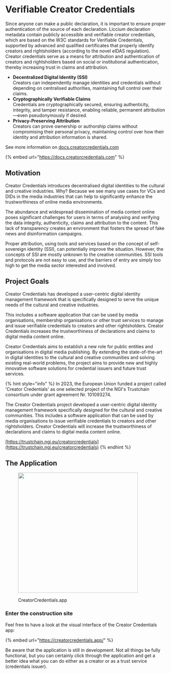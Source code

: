# Verifiable Creator Credentials

Since anyone can make a public declaration, it is important to ensure proper authentication of the source of each declaration. Liccium declaration metadata contain publicly accessible and verifiable creator credentials, which are based on the W3C standards for Verifiable Credentials, supported by advanced and qualified certificates that properly identify creators and rightsholders (according to the novel eIDAS regulation). Creator credentials serve as a means for attribution and authentication of creators and rightsholders based on social or institutional authentication, thereby increasing trust in claims and attribution.

* **Decentralized Digital Identity (SSI)**\
  Creators can independently manage identities and credentials without depending on centralised authorities, maintaining full control over their claims.
* **Cryptographically Verifiable Claims**\
  Credentials are cryptographically secured, ensuring authenticity, integrity, and tamper resistance, enabling reliable, permanent attribution—even pseudonymously if desired.
* **Privacy-Preserving Attribution**\
  Creators can prove ownership or authorship claims without compromising their personal privacy, maintaining control over how their identity and attribution information is shared.

See more information on [docs.creatorcredentials.com](http://docs.creatorcredentials.com)

{% embed url="https://docs.creatorcredentials.com" %}

## Motivation

Creator Credentials introduces decentralised digital identities to the cultural and creative industries. Why? Because we see many use cases for VCs and DIDs in the media industries that can help to significantly enhance the trustworthiness of online media environments.

The abundance and widespread dissemination of media content online poses significant challenges for users in terms of analysing and verifying the data integrity, authenticity, claims and attribution to the content. This lack of transparency creates an environment that fosters the spread of fake news and disinformation campaigns.

Proper attribution, using tools and services based on the concept of self-sovereign identity (SSI), can potentially improve the situation. However, the concepts of SSI are mostly unknown to the creative communities. SSI tools and protocols are not easy to use, and the barriers of entry are simply too high to get the media sector interested and involved.

## Project Goals <a href="#project-goals" id="project-goals"></a>

Creator Credentials has developed a user-centric digital identity management framework that is specifically designed to serve the unique needs of the cultural and creative industries.

This includes a software application that can be used by media organisations, membership organisations or other trust services to manage and issue verifiable credentials to creators and other rightsholders. Creator Credentials increases the trustworthiness of declarations and claims to digital media content online.

Creator Credentials aims to establish a new role for public entities and organisations in digital media publishing. By extending the state-of-the-art in digital identities to the cultural and creative communities and solving existing real-world problems, the project aims to provide new and highly innovative software solutions for credential issuers and future trust services.

{% hint style="info" %}
In 2023, the European Union funded a project called 'Creator Credentials' as one selected project of the NGI's Trustchain consortium under grant agreement Nr. 101093274.&#x20;

The Creator Credentials project developed a user-centric digital identity management framework specifically designed for the cultural and creative communities. This includes a software application that can be used by media organisations to issue verifiable credentials to creators and other rightsholders. Creator Credentials will increase the trustworthiness of declarations and claims to digital media content online.

[https://trustchain.ngi.eu/creatorcredentials](https://trustchain.ngi.eu/creatorcredentials)
{% endhint %}

## The Application

<figure><img src="https://docs.creatorcredentials.com/~gitbook/image?url=https%3A%2F%2F4190583925-files.gitbook.io%2F%7E%2Ffiles%2Fv0%2Fb%2Fgitbook-x-prod.appspot.com%2Fo%2Fspaces%252FQ24Y4feVWHWWf6v1gexc%252Fuploads%252F5CA2A8rmuVGOqmrAk6gT%252FCreator-Credentials-landing%25402x.png%3Falt%3Dmedia%26token%3D060efbd9-3cab-4fa1-a77f-f89f58ba315b&#x26;width=768&#x26;dpr=4&#x26;quality=100&#x26;sign=c05a65a32c9a58f1c3ac0a128217281b7407db074fcd6d72516f44a32f2ad158" alt="" width="375"><figcaption><p>CreatorCredentials.app</p></figcaption></figure>

### Enter the construction site <a href="#enter-the-construction-site" id="enter-the-construction-site"></a>

Feel free to have a look at the visual interface of the Creator Credentials app:

{% embed url="https://creatorcredentials.app/" %}

Be aware that the application is still in development. Not all things be fully functional, but you can certainly click through the application and get a better idea what you can do either as a creator or as a trust service (credentials issuer).
